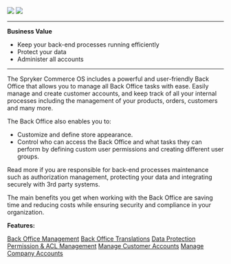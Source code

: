<div class='feature-text'>
    <div class='feature-images'>
    <img class="light-mode" src="https://spryker.s3.eu-central-1.amazonaws.com/docs/Document+360/Capabilities+icons/light/backoffice.svg"/>
    <img class="dark-mode" src="https://spryker.s3.eu-central-1.amazonaws.com/docs/Document+360/Capabilities+icons/dark/backoffice.svg"/>
    </div>
    <div class="feature-text-wrap">

***
**Business Value**
* Keep your back-end processes running efficiently
* Protect your data
* Administer all accounts
***
        
The Spryker Commerce OS includes a powerful and user-friendly Back Office that allows you to manage all Back Office tasks with ease. Easily manage and create customer accounts, and keep track of all your internal processes including the management of your products, orders, customers and many more.

The Back Office also enables you to:

* Customize and define store appearance.
* Control who can access the Back Office and what tasks they can perform by defining custom user permissions and creating different user groups.

Read more if you are responsible for back-end processes maintenance such as authorization management, protecting your data and integrating securely with 3rd party systems.

The main benefits you get when working with the Back Office are  saving time and reducing costs while ensuring security and compliance in your organization.
</div>
</div>

**Features:**
<div>
<a class="feature-link" href="https://documentation.spryker.com/docs/administration-interface">Back Office Management</a>    
<a class="feature-link" href="https://documentation.spryker.com/docs/back-office-translations-201903">Back Office Translations</a>    
<a class="feature-link" href="https://documentation.spryker.com/docs/data-protection">Data Protection</a>    
<a class="feature-link" href="https://documentation.spryker.com/docs/permission-acl-management">Permission & ACL Management</a>  
<a class="feature-link" href="https://documentation.spryker.com/docs/customer-management">Manage Customer Accounts</a>
<a class="feature-link" href="https://documentation.spryker.com/docs/company-account">Manage Company Accounts</a>
</div>
